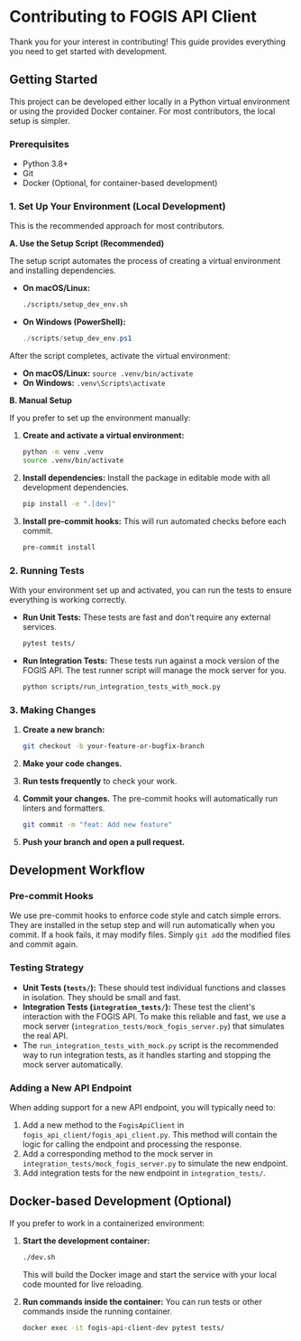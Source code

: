 # Contributing to FOGIS API Client

Thank you for your interest in contributing! This guide provides everything you need to get started with development.

## Getting Started

This project can be developed either locally in a Python virtual environment or using the provided Docker container. For most contributors, the local setup is simpler.

### Prerequisites

*   Python 3.8+
*   Git
*   Docker (Optional, for container-based development)

### 1. Set Up Your Environment (Local Development)

This is the recommended approach for most contributors.

**A. Use the Setup Script (Recommended)**

The setup script automates the process of creating a virtual environment and installing dependencies.

*   **On macOS/Linux:**
    ```bash
    ./scripts/setup_dev_env.sh
    ```
*   **On Windows (PowerShell):**
    ```powershell
    ./scripts/setup_dev_env.ps1
    ```

After the script completes, activate the virtual environment:
*   **On macOS/Linux:** `source .venv/bin/activate`
*   **On Windows:** `.venv\Scripts\activate`

**B. Manual Setup**

If you prefer to set up the environment manually:

1.  **Create and activate a virtual environment:**
    ```bash
    python -m venv .venv
    source .venv/bin/activate
    ```

2.  **Install dependencies:**
    Install the package in editable mode with all development dependencies.
    ```bash
    pip install -e ".[dev]"
    ```

3.  **Install pre-commit hooks:**
    This will run automated checks before each commit.
    ```bash
    pre-commit install
    ```

### 2. Running Tests

With your environment set up and activated, you can run the tests to ensure everything is working correctly.

*   **Run Unit Tests:**
    These tests are fast and don't require any external services.
    ```bash
    pytest tests/
    ```

*   **Run Integration Tests:**
    These tests run against a mock version of the FOGIS API. The test runner script will manage the mock server for you.
    ```bash
    python scripts/run_integration_tests_with_mock.py
    ```

### 3. Making Changes

1.  **Create a new branch:**
    ```bash
    git checkout -b your-feature-or-bugfix-branch
    ```

2.  **Make your code changes.**

3.  **Run tests frequently** to check your work.

4.  **Commit your changes.** The pre-commit hooks will automatically run linters and formatters.
    ```bash
    git commit -m "feat: Add new feature"
    ```

5.  **Push your branch and open a pull request.**

## Development Workflow

### Pre-commit Hooks

We use pre-commit hooks to enforce code style and catch simple errors. They are installed in the setup step and will run automatically when you commit. If a hook fails, it may modify files. Simply `git add` the modified files and commit again.

### Testing Strategy

*   **Unit Tests (`tests/`):** These should test individual functions and classes in isolation. They should be small and fast.
*   **Integration Tests (`integration_tests/`):** These test the client's interaction with the FOGIS API. To make this reliable and fast, we use a mock server (`integration_tests/mock_fogis_server.py`) that simulates the real API.
*   The `run_integration_tests_with_mock.py` script is the recommended way to run integration tests, as it handles starting and stopping the mock server automatically.

### Adding a New API Endpoint

When adding support for a new API endpoint, you will typically need to:

1.  Add a new method to the `FogisApiClient` in `fogis_api_client/fogis_api_client.py`. This method will contain the logic for calling the endpoint and processing the response.
2.  Add a corresponding method to the mock server in `integration_tests/mock_fogis_server.py` to simulate the new endpoint.
3.  Add integration tests for the new endpoint in `integration_tests/`.

## Docker-based Development (Optional)

If you prefer to work in a containerized environment:

1.  **Start the development container:**
    ```bash
    ./dev.sh
    ```
    This will build the Docker image and start the service with your local code mounted for live reloading.

2.  **Run commands inside the container:**
    You can run tests or other commands inside the running container.
    ```bash
    docker exec -it fogis-api-client-dev pytest tests/
    ```
